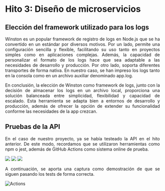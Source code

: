 # Hito 3: Diseño de microservicios

## Elección del framework utilizado para los logs
<p align="justify">
  Winston es un popular framework de registro de logs en Node.js que se ha convertido en un estándar por diversos motivos. 
  Por un lado, permite una configuración sencilla y flexible, facilitando su uso tanto en proyectos simples como en aplicaciones complejas.
  Además, la capacidad de personalizar el formato de los logs hace que sea adaptable a las necesidades de desarrollo y producción.
  Por otro lado, soporta diferentes transportes de forma nativa. En nuestro caso, se han impreso los logs tanto en la consola como en un archivo auxiliar denominado app.log.
</p>

<p align="justify">
  En conclusión, la elección de Winston como framework de logs, junto con la decisión de almacenar los logs en un archivo local, proporciona una solución balanceada entre simplicidad,
  flexibilidad y capacidad de escalado. Esta herramienta se adapta bien a entornos de desarrollo y producción, además de ofrecer la opción de extender su funcionalidad conforme las necesidades
  de la app crezcan.
</p>

## Pruebas de la API
<p align="justify">
  En el caso de nuestro proyecto, ya se había testeado la API en el hito anterior. 
  De este modo, recordamos que se utilizaron herramientas como npm o jest, además de GitHub Actions como sistema online de prueba.
</p>

<img src="https://img.shields.io/badge/NPM-%23CB3837.svg?style=for-the-badge&logo=npm&logoColor=white"> <img src="https://img.shields.io/badge/-jest-%23C21325?style=for-the-badge&logo=jest&logoColor=white"> <img src="https://img.shields.io/badge/github%20actions-%232671E5.svg?style=for-the-badge&logo=githubactions&logoColor=white">

<p align="justify">
  A continuación, se aporta una captura como demostración de que se siguen pasando los tests de forma correcta.
</p>

![Actions](https://github.com/user-attachments/assets/a6e6b27c-0834-4906-ada0-14851c6248c8)
